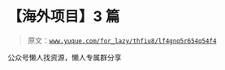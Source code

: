 # 【海外项目】3 篇

> 原文：[`www.yuque.com/for_lazy/thfiu8/lf4gnq5r654q54f4`](https://www.yuque.com/for_lazy/thfiu8/lf4gnq5r654q54f4)

<ne-p id="u3aaf187e" data-lake-id="u3aaf187e"><ne-text id="u62ce688e">公众号懒人找资源，懒人专属群分享</ne-text></ne-p>